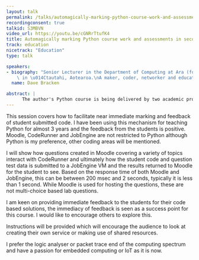```yaml
---
layout: talk
permalink: /talks/automagically-marking-python-course-work-and-assessments-in-seconds
recordingconsent: true
talkid: S3MBVN
video_url: https://youtu.be/cGNRrTtufK4
title: Automagically marking Python course work and assessments in seconds!
track: education
nicetrack: "Education"
type: talk

speakers:
- biography: "Senior Lecturer in the Department of Computing at Ara (formally CPIT)\
    \ in \u014Ctautahi, Aotearoa.\nA maker, coder, networker and educator."
  name: Dave Bracken

abstract: | 
      The author's Python course is being delivered by two academic providers in New Zealand and uses CodeRunner for marking all lab work and assessments.  Students receive feedback and marks on the code they write within seconds.  Installing CodeRunner, creating labs and code/live demos will be covered.
---
```


This session covers how to facilitate near immediate marking and feedback of student submitted code.  I have been using this mechanism for teaching Python for almost 3 years and the feedback from the students is positive.
Moodle, CodeRunner and JobEngine are not restricted to Python although Python is my preference, other coding areas will be mentioned.

I will show how questions created in Moodle covering a variety of topics interact with CodeRunner and ultimately how the student code and question test data is submitted to a JobEngine VM and the results returned to Moodle for the student to see.  Based on the response time of both Moodle and JobEngine, this can be between 200 msec and 2 seconds, typically it is less than 1 second.  While Moodle is used for hosting the questions, these are not multi-choice based lab questions.

I am keen on providing immediate feedback to the students for their code based solutions, the immediacy of feedback is seen as a success point for this course.  I would like to encourage others to explore this.

Instructions will be provided which will encourage the audience to look at creating their own service or making use of shared resources.

I prefer the logic analyser or packet trace end of the computing spectrum and have a passion for embedded computing or IoT as it is now.
